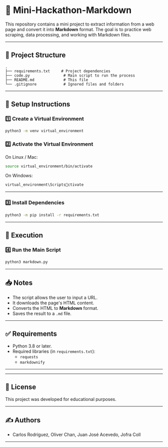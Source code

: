 # 📝 Mini-Hackathon-Markdown

This repository contains a mini project to extract information from a web page and convert it into **Markdown** format. The goal is to practice web scraping, data processing, and working with Markdown files.

---

## 📂 Project Structure

```
.
├── requirements.txt     # Project dependencies
├── code.py               # Main script to run the process
├── README.md             # This file
└── .gitignore            # Ignored files and folders
```

---

## 🏁 Setup Instructions

### 1️⃣ Create a Virtual Environment

```bash
python3 -m venv virtual_environment
```

### 2️⃣ Activate the Virtual Environment

On Linux / Mac:

```bash
source virtual_environment/bin/activate
```

On Windows:

```bash
virtual_environment\Scriptsctivate
```

---

### 3️⃣ Install Dependencies

```bash
python3 -m pip install -r requirements.txt
```

---

## 🚀 Execution

### 4️⃣ Run the Main Script

```bash
python3 markdown.py
```

---

## 📥 Notes

- The script allows the user to input a URL.
- It downloads the page's HTML content.
- Converts the HTML to **Markdown** format.
- Saves the result to a `.md` file.

---

## ✅ Requirements

- Python 3.8 or later.
- Required libraries (in `requirements.txt`):
  - `requests`
  - `markdownify`

---

---

## 📄 License

This project was developed for educational purposes.

---

## ✍️ Authors

- Carlos Rodríguez, Oliver Chan, Juan José Acevedo, Jofra Coll

---
